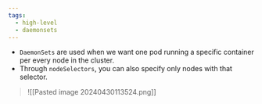 ```yaml
---
tags:
  - high-level
  - daemonsets
---
```

- `DaemonSets` are used when we want one pod running a specific container per every node in the cluster.
- Through `nodeSelectors`, you can also specify only nodes with that selector. 

>![[Pasted image 20240430113524.png]]

